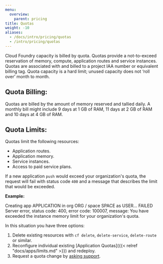 ```yaml
---
menu:
  overview:
    parent: pricing
title: Quotas
weight: -10
aliases:
  - /docs/intro/pricing/quotas
  - /intro/pricing/quotas
---
```


Cloud Foundry capacity is billed by quota. Quotas provide a not-to-exceed reservation of memory, compute, application routes and service instances. Quotas are associated with and billed to a project IAA number or equivalent billing tag. Quota capacity is a hard limit; unused capacity does not ‘roll over’ month to month.

## Quota Billing:

Quotas are billed by the amount of memory reserved and tallied daily. A monthly bill might include 9 days at 1 GB of RAM, 11 days at 2 GB of RAM and 10 days at 4 GB of RAM.

## Quota Limits:

Quotas limit the following resources:  

- Application routes.  
- Application memory.  
- Service instances.  
- Access to paid service plans.  

If a new application `push` would exceed your organization's quota, the request will fail with status code `400` and a message that describes the limit that would be exceeded.

**Example:**

  Creating app APPLICATION in org ORG / space SPACE as USER...
  FAILED
  Server error, status code: 400, error code: 100007, message: You have exceeded the instance memory limit for your organization's quota.

In this situation you have three options:

1. Delete existing resources with `cf delete`, `delete-service`, `delete-route` or similar.
2. Reconfigure individual existing [Application Quotas]({{< relref "docs/apps/limits.md" >}}) and redeploy.
3. Request a quota change by [asking support](/help/).
